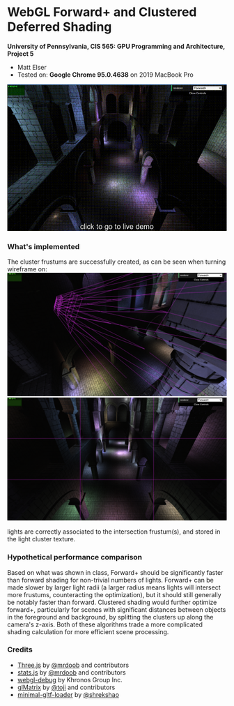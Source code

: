 WebGL Forward+ and Clustered Deferred Shading
======================

**University of Pennsylvania, CIS 565: GPU Programming and Architecture, Project 5**

* Matt Elser
* Tested on: **Google Chrome 95.0.4638** on 2019 MacBook Pro

[![](img/demo.gif)](https://mattelser.github.io/Project5-WebGL-Forward-Plus-and-Clustered-Deferred/index.html)

### What's implemented
The cluster frustums are successfully created, as can be seen when turning wireframe on:
![](img/frustum_side.png)
![](img/frustum_lookthrough.png)

lights are correctly associated to the intersection frustum(s), and stored in the light cluster texture.

### Hypothetical performance comparison
Based on what was shown in class, Forward+ should be significantly faster than forward shading for non-trivial numbers of lights. Forward+ can be made slower by larger light radii (a larger radius means lights will intersect more frustums, counteracting the optimization), but it should still generally be notably faster than forward. 
Clustered shading would further optimize forward+, particularly for scenes with significant distances between objects in the foreground and background, by splitting the clusters up along the camera's z-axis. 
Both of these algorithms trade a more complicated shading calculation for more efficient scene processing. 

### Credits

* [Three.js](https://github.com/mrdoob/three.js) by [@mrdoob](https://github.com/mrdoob) and contributors
* [stats.js](https://github.com/mrdoob/stats.js) by [@mrdoob](https://github.com/mrdoob) and contributors
* [webgl-debug](https://github.com/KhronosGroup/WebGLDeveloperTools) by Khronos Group Inc.
* [glMatrix](https://github.com/toji/gl-matrix) by [@toji](https://github.com/toji) and contributors
* [minimal-gltf-loader](https://github.com/shrekshao/minimal-gltf-loader) by [@shrekshao](https://github.com/shrekshao)
